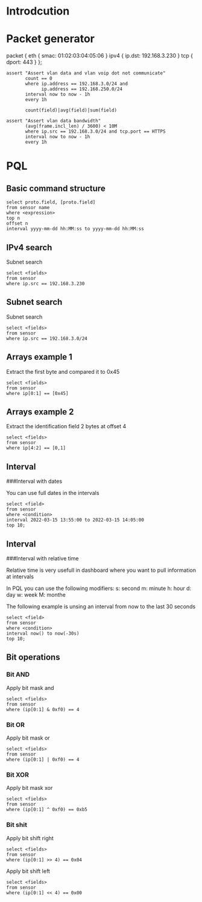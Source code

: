 # Introdcution

# Packet generator

packet {
    eth {
        smac: 01:02:03:04:05:06
    }
    ipv4 {
        ip.dst: 192.168.3.230
    }
    tcp {
        dport: 443
    }
};


```
assert "Assert vlan data and vlan voip dot not communicate"
       count == 0
       where ip.address == 192.168.3.0/24 and
             ip.address == 192.168.250.0/24
       interval now to now - 1h
       every 1h

       count(field)|avg(field)|sum(field)

assert "Assert vlan data bandwidth"
       (avg(frame.incl_len) / 3600) < 10M
       where ip.src == 192.168.3.0/24 and tcp.port == HTTPS
       interval now to now - 1h
       every 1h
```

# PQL

## Basic command structure
```
select proto.field, [proto.field]
from sensor name
where <expression>
top n
offset n
interval yyyy-mm-dd hh:MM:ss to yyyy-mm-dd hh:MM:ss

```
## IPv4 search
Subnet search
```
select <fields>
from sensor
where ip.src == 192.168.3.230
```

## Subnet search
Subnet search
```
select <fields>
from sensor
where ip.src == 192.168.3.0/24
```
## Arrays example 1
Extract the first byte and compared it to 0x45
```
select <fields>
from sensor
where ip[0:1] == [0x45]
```

## Arrays example 2
Extract the identification field 2 bytes at offset 4

```
select <fields>
from sensor
where ip[4:2] == [0,1]
```
## Interval
###Interval with dates

You can use full dates in the intervals

```
select <field>
from sensor
where <condition>
interval 2022-03-15 13:55:00 to 2022-03-15 14:05:00
top 10;

```

## Interval
###Interval with relative time

Relative time is very usefull in dashboard where you want to pull 
information at intervals

In PQL you can use the following modifiers:
s: second
m: minute
h: hour
d: day
w: week
M: monthe


The following example is unsing an interval from now to the last 30 seconds
```
select <field>
from sensor
where <condition>
interval now() to now(-30s)
top 10;

```

## Bit operations

### Bit AND
Apply bit mask and 

```
select <fields>
from sensor
where (ip[0:1] & 0xf0) == 4 
```
### Bit OR
Apply bit mask or 

```
select <fields>
from sensor
where (ip[0:1] | 0xf0) == 4 
```
### Bit XOR
Apply bit mask xor 

```
select <fields>
from sensor
where (ip[0:1] ^ 0xf0) == 0xb5 
```
### Bit shit
Apply bit shift right

```
select <fields>
from sensor
where (ip[0:1] >> 4) == 0x04 
```

Apply bit shift left

```
select <fields>
from sensor
where (ip[0:1] << 4) == 0x00 
```
